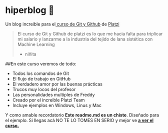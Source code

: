 # hiperblog 💚
 Un blog increible para el[ curso de Git y Github](http://platzi.com/cursos/git-github/ "[ curso de Git y Github]") de [Platzi](http://platzi.com/"platzi" "Platzi")
>El curso de Git y Github de platzi es lo que me hacia falta para triplicar mi salario y lanzarme a la industria del tejido de lana sistética con Machine Learning
> - niñita

##En este curso veremos de todo:
* Todos los comandos de Git
* El flujo de trabajo en GitHub
* El verdadero amor por las buenas prácticas
* Trucos muy locos del profesor
* Las personalidades multiples de Freddy
* Creado por el increible Platzi Team
* Incluye ejemplos en Windows, Linus y Mac

Y como amable recordatorio **Este readme.md es un chiste**. Diseñado para el ejemplo. Si llegas acá NO TE LO TOMES EN SERIO y mejor ve [**a ver el curso.**](http://platzi.com/cursos/git-github/ "a ver el curso.")

